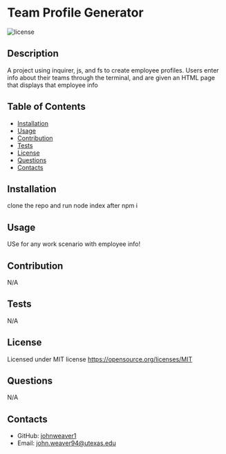# Team Profile Generator
  ![license](https://img.shields.io/static/v1?label=license&message=MIT&color=brightgreen)
  ## Description
  A project using inquirer, js, and fs to create employee profiles. Users enter info about their teams through the terminal, and are given an HTML page that displays that employee info
  ## Table of Contents
  * [Installation](#installation)
  * [Usage](#usage)
  * [Contribution](#contribution)
  * [Tests](#tests)
  * [License](#license)
  * [Questions](#questions)
  * [Contacts](#contacts)
  
  ## Installation
  clone the repo and run node index after npm i
  ## Usage
  USe for any work scenario with employee info!
  ## Contribution
  N/A
  ## Tests
  N/A
  ## License
  Licensed under MIT license
  https://opensource.org/licenses/MIT
  ## Questions
  N/A
  ## Contacts
  * GitHub: [johnweaver1](https://github.com/johnweaver1)
  * Email: [john.weaver94@utexas.edu](mailto:john.weaver94@utexas.edu)
